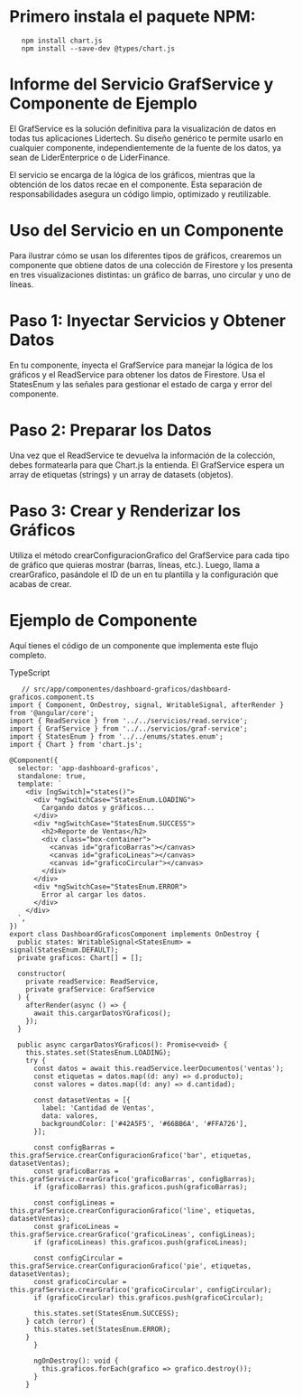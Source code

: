 # Primero instala el paquete NPM:

       npm install chart.js
       npm install --save-dev @types/chart.js


# Informe del Servicio GrafService y Componente de Ejemplo
El GrafService es la solución definitiva para la visualización de datos en todas tus aplicaciones Lidertech. 
Su diseño genérico te permite usarlo en cualquier componente, independientemente de la fuente de los datos, ya sean de LiderEnterprice o de LiderFinance.

El servicio se encarga de la lógica de los gráficos, mientras que la obtención de los datos recae en el componente. 
Esta separación de responsabilidades asegura un código limpio, optimizado y reutilizable.

# Uso del Servicio en un Componente
Para ilustrar cómo se usan los diferentes tipos de gráficos, crearemos un componente que obtiene datos de una colección de Firestore y los presenta en tres visualizaciones distintas: un gráfico de barras, uno circular y uno de líneas.

# Paso 1: Inyectar Servicios y Obtener Datos

En tu componente, inyecta el GrafService para manejar la lógica de los gráficos y el ReadService para obtener los datos de Firestore. 
Usa el StatesEnum y las señales para gestionar el estado de carga y error del componente.


# Paso 2: Preparar los Datos

Una vez que el ReadService te devuelva la información de la colección, debes formatearla para que Chart.js la entienda. 
El GrafService espera un array de etiquetas (strings) y un array de datasets (objetos).


# Paso 3: Crear y Renderizar los Gráficos

Utiliza el método crearConfiguracionGrafico del GrafService para cada tipo de gráfico que quieras mostrar (barras, líneas, etc.). 
Luego, llama a crearGrafico, pasándole el ID de un <canvas> en tu plantilla y la configuración que acabas de crear.

# Ejemplo de Componente
Aquí tienes el código de un componente que implementa este flujo completo.

TypeScript

       // src/app/componentes/dashboard-graficos/dashboard-graficos.component.ts
    import { Component, OnDestroy, signal, WritableSignal, afterRender } from '@angular/core';
    import { ReadService } from '../../servicios/read.service';
    import { GrafService } from '../../servicios/graf-service';
    import { StatesEnum } from '../../enums/states.enum';
    import { Chart } from 'chart.js';
    
    @Component({
      selector: 'app-dashboard-graficos',
      standalone: true,
      template: `
        <div [ngSwitch]="states()">
          <div *ngSwitchCase="StatesEnum.LOADING">
            Cargando datos y gráficos...
          </div>
          <div *ngSwitchCase="StatesEnum.SUCCESS">
            <h2>Reporte de Ventas</h2>
            <div class="box-container">
              <canvas id="graficoBarras"></canvas>
              <canvas id="graficoLineas"></canvas>
              <canvas id="graficoCircular"></canvas>
            </div>
          </div>
          <div *ngSwitchCase="StatesEnum.ERROR">
            Error al cargar los datos.
          </div>
        </div>
      `,
    })
    export class DashboardGraficosComponent implements OnDestroy {
      public states: WritableSignal<StatesEnum> = signal(StatesEnum.DEFAULT);
      private graficos: Chart[] = [];
    
      constructor(
        private readService: ReadService,
        private grafService: GrafService
      ) {
        afterRender(async () => {
          await this.cargarDatosYGraficos();
        });
      }
    
      public async cargarDatosYGraficos(): Promise<void> {
        this.states.set(StatesEnum.LOADING);
        try {
          const datos = await this.readService.leerDocumentos('ventas');
          const etiquetas = datos.map((d: any) => d.producto);
          const valores = datos.map((d: any) => d.cantidad);
    
          const datasetVentas = [{
            label: 'Cantidad de Ventas',
            data: valores,
            backgroundColor: ['#42A5F5', '#66BB6A', '#FFA726'],
          }];
    
          const configBarras = this.grafService.crearConfiguracionGrafico('bar', etiquetas, datasetVentas);
          const graficoBarras = this.grafService.crearGrafico('graficoBarras', configBarras);
          if (graficoBarras) this.graficos.push(graficoBarras);
    
          const configLineas = this.grafService.crearConfiguracionGrafico('line', etiquetas, datasetVentas);
          const graficoLineas = this.grafService.crearGrafico('graficoLineas', configLineas);
          if (graficoLineas) this.graficos.push(graficoLineas);
          
          const configCircular = this.grafService.crearConfiguracionGrafico('pie', etiquetas, datasetVentas);
          const graficoCircular = this.grafService.crearGrafico('graficoCircular', configCircular);
          if (graficoCircular) this.graficos.push(graficoCircular);
    
          this.states.set(StatesEnum.SUCCESS);
        } catch (error) {
          this.states.set(StatesEnum.ERROR);
        }
          }
        
          ngOnDestroy(): void {
            this.graficos.forEach(grafico => grafico.destroy());
          }
        }
